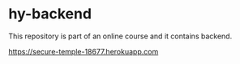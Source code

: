# hy-backend

This repository is part of an online course and it contains backend.

https://secure-temple-18677.herokuapp.com